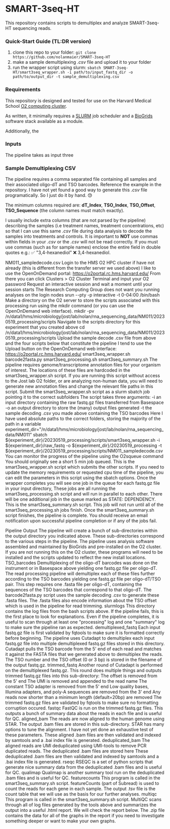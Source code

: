 # SMART-3seq-HT
This repository contains scripts to demultiplex and analyze SMART-3seq-HT sequencing reads.

### Quick-Start Guide (TL:DR version)
1. clone this repo to your folder: `git clone https://github.com/nolanmaier/SMART-3seq-HT`
2. make a sample demultiplexing *.csv* file and upload it to your folder
3. run the wrapper script using slurm: `sbatch SMART-3seq-HT/smart3seq_wrapper.sh -i path/to/input_fastq_dir -o path/to/output_dir -t sample_demultiplexing.csv`

### Requirements
This repository is designed and tested for use on the Harvard Medical School [O2 computing cluster](https://harvardmed.atlassian.net/wiki/spaces/O2/overview). 

As written, it minimally requires a [SLURM](https://slurm.schedmd.com/documentation.html) job scheduler and a [BioGrids](https://biogrids.org/) software stack available as a module.

Additionally, the 

### Inputs
The pipeline takes as input three 

### Sample Demultiplexing CSV
The pipeline requires a comma separated file containing all samples and their associated oligo-dT and TSO barcodes. Reference the example in the repository. I have not yet found a good way to generate this *.csv* file programatically. So I just do it by hand. 😓

The minimum columns required are: **dT_Index**, **TSO_Index**, **TSO_Offset**, **TSO_Sequence** (the column names must match exactly).

I usually include extra columns (that are not parsed by the pipeline) describing the samples (i.e treatment names, treatment concentrations, etc) so that I can use this same *.csv* file during data analysis to decode the samples into treatments and controls. It is important to **NOT** use commas within fields in your *.csv* or the *.csv* will not be read correctly. If you must use commas (such as for sample names) enclose the entire field in double quotes e.g.:	✅ "3,4-hexanediol"	❌ 3,4-hexanediol.

NM011_sampledecode.csv
Login to the HMS O2 HPC cluster if have not already (this is different from the transfer server we used above)
I like to use the OpenOnDemand portal: https://o2portal.rc.hms.harvard.edu/
From there you can click Clusters > O2 Cluster Terminal and input your O2 password
Request an interactive session and wait a moment until your session starts
The Research Computing Group does not want you running analyses on the login nodes
srun --pty -p interactive -t 0-04:00 /bin/bash
Make a directory on the O2 server to store the scripts associated with this processing run using the mkdir command (or you can use the OpenOnDemand web interface).
mkdir -pv /n/data1/hms/microbiology/jost/lab/nolan/rna_sequencing_data/NM011/20230519_processing/scripts
Navigate to the scripts directory for this experiment that you created above
cd /n/data1/hms/microbiology/jost/lab/nolan/rna_sequencing_data/NM011/20230519_processing/scripts
Upload the sample decode .csv file from above and the four scripts below that constitute the pipeline
I tend to use the Upload button on the OpenOnDemand web interface: https://o2portal.rc.hms.harvard.edu/
smart3seq_wrapper.sh
barcode2fasta.py
smart3seq_processing.sh
smart3seq_summary.sh
The pipeline requires genome/transcriptome annotation files for your organism of interest. The locations of these files are hardcoded in the smart3seq_wrapper.sh script. If you are running this script without access to the Jost lab O2 folder, or are analyzing non-human data, you will need to generate new annotation files and change the relevant file paths in this script.
Submit the smart3seq_wrapper.sh script as a slurm sbatch job pointing it to the correct subfolders
The script takes three arguments: 
-i an input directory containing the raw fastq.gz files transferred from Basespace
-o an output directory to store the (many) output files generated
-t the sample decoding .csv you made above containing the TSO barcodes
Here I have used absolute paths to the correct folders, storing the majority of the path in a variable
experiment_dir="/n/data1/hms/microbiology/jost/lab/nolan/rna_sequencing_data/NM011"
sbatch ${experiment_dir}/20230519_processing/scripts/smart3seq_wrapper.sh -i ${experiment_dir}/raw_fastq -o ${experiment_dir}/20230519_processing -t ${experiment_dir}/20230519_processing/scripts/NM011_sampledecode.csv
You can monitor the progress of the pipeline using the O2squeue command
You should originally see a short 5 min job queued. This is the smart3seq_wrapper.sh script which submits the other scripts. If you need to update the memory requirements or requested cpu time of the pipeline, you can edit the parameters in this script using the sbatch options.
Once the wrapper completes you will see one job in the queue for each fastq.gz file in your input directory, These jobs are all running the smart3seq_processing.sh script and will run in parallel to each other.
There will be one additional job in the queue marked as STATE: DEPENDENCY. This is the smart3seq_summary.sh script. This job will not run until all of the smart3seq_processing.sh jobs finish. Once the smart3seq_summary.sh script finishes, the pipeline is complete. You should receive an email notification upon successful pipeline completion or if any of the jobs fail.

Pipeline Output
The pipeline will create a bunch of sub-directories within the output directory you indicated above. These sub-directories correspond to the various steps in the pipeline. The pipeline uses analysis software assembled and maintained by BioGrids and pre-installed on the O2 cluster. If you are not running this on the O2 cluster, these programs will need to be installed and the scripts updated to reflect the new install locations.
TSO_barcodes
Demultiplexing of the oligo-dT barcodes was done on the instrument or in Basespace above yielding one fastq.gz file per oligo-dT. The read processing pipeline will demultiplex each of these files further according to the TSO barcodes yielding one fastq.gz file per oligo-dT/TSO pair. This step requires one .fasta file per oligo-dT, containing the sequences of the TSO barcodes that correspond to that oligo-dT. The barcode2fasta.py script uses the sample decoding .csv to generate these .fasta files. The .fasta files also encode information about the TSO offset which is used in the pipeline for read trimming.
slurmlogs
This directory contains the log files from the bash scripts above. If the pipeline fails, this is the first place to look for explanations. Even if the pipeline completes, it is useful to scan through at least one "processing" log and one "summary" log to make sure the pipeline ran as expected.
demultiplexed_fastq
Each input fastq.gz file is first validated by fqtools to make sure it is formatted correctly before beginning. 
The pipeline uses Cutadapt to demultiplex each input fastq.gz file into multiple demultiplexed fastq.gz files stored in this directory. Cutadapt pulls the TSO barcode from the 5' end of each read and matches it against the FASTA files that we generated above to demultiplex the reads. The TSO number and the TSO offset (0 or 3 bp) is stored in the filename of the output fastq.gz.
trimmed_fastq
Another round of Cutadapt is performed on the demultiplexed fastq.gz. This round does multiple things and outputs trimmed fastq.gz files into this sub-directory:
The offset is removed from the 5' end
The UMI is removed and appended to the read name
The constant TSO adapter is removed from the 5' end
Low quality bases, Illumina adapters, and poly-A sequences are removed from the 3' end
Any reads now shorter than a minimum length (default=20bp) are removed
The trimmed fastq.gz files are validated by fqtools to make sure no formatting corruption occured.
fastqc
FastQC is run on the trimmed fastq.gz files. This outputs a bunch of summary data about the reads in each file and is useful for QC.
aligned_bam
The reads are now aligned to the human genome using STAR. The output .bam files are stored in this sub-directory. STAR has many options to tune the alignment. I have not yet done an exhaustive test of these parameters. 
These aligned .bam files are then validated and indexed by samtools and a .bai index file is generated.
deduplicated_bam
The aligned reads are UMI deduplicated using UMI-tools to remove PCR duplicated reads. The deduplicated .bam files are stored here 
These deduplicated .bam files are then validated and indexed by samtools and a .bai index file is generated.
rseqc
RSEQC is a set of python scripts that generate nice summary data from the deduplicated .bam files and is useful for QC.
qualimap
Qualimap is another summary tool run on the deduplicated .bam files and is useful for QC.
featurecounts
This program is called in the smart3seq_summary.sh script.
featureCounts (part of Subread) is used to count the reads for each gene in each sample. The output .tsv file is the count table that we will use as the basis for our further analyses.
multiqc
This program is called in the smart3seq_summary.sh script.
MultiQC scans through all of log files generated by the tools above and summarizes the output into a useful .html report. We will check the report below. The .zip file contains the data for all of the graphs in the report if you need to investigate something deeper or want to make your own graphs.

